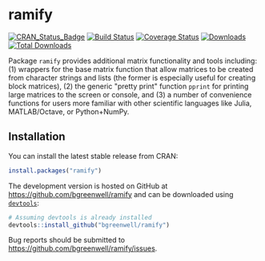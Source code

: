 ramify
================================================================================

[![CRAN\_Status\_Badge](http://www.r-pkg.org/badges/version/ramify)](http://cran.r-project.org/package=ramify)
[![Build Status](https://travis-ci.org/bgreenwell/ramify.svg?branch=master)](https://travis-ci.org/bgreenwell/ramify)
[![Coverage Status](https://img.shields.io/codecov/c/github/bgreenwell/ramify.svg)](https://codecov.io/github/bgreenwell/ramify?branch=master)
[![Downloads](http://cranlogs.r-pkg.org/badges/ramify)](http://cranlogs.r-pkg.org/badges/ramify)
[![Total Downloads](http://cranlogs.r-pkg.org/badges/grand-total/ramify)](http://cranlogs.r-pkg.org/badges/grand-total/ramify)

Package `ramify` provides additional matrix functionality and tools including: (1) wrappers for the base matrix function that allow matrices to be created from character strings and lists (the former is especially useful for creating block matrices), (2) the generic "pretty print" function `pprint` for printing large matrices to the screen or console, and (3) a number of convenience functions for users more familiar with other scientific languages like Julia, MATLAB/Octave, or Python+NumPy.

## Installation
You can install the latest stable release from CRAN:
```r
install.packages("ramify")
```
The development version is hosted on GitHub at https://github.com/bgreenwell/ramify and can be downloaded using [`devtools`](https://github.com/hadley/devtools):
```r
# Assuming devtools is already installed
devtools::install_github("bgreenwell/ramify")
```
Bug reports should be submitted to https://github.com/bgreenwell/ramify/issues.
